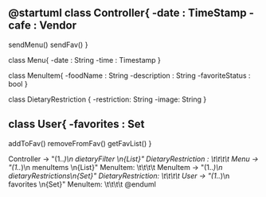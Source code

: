 @startuml
class Controller{
-date : TimeStamp
-cafe : Vendor
--
sendMenu()
sendFav()
}

class Menu{
-date : String 
-time : Timestamp
}

class MenuItem{
-foodName : String
-description : String
-favoriteStatus : bool
}

class DietaryRestriction {
-restriction: String
-image: String
}

class User{
-favorites : Set<MenuItem>
-- 
addToFav()
removeFromFav()
getFavList()
}

Controller -> "(1..*)\n dietaryFilter \n{List}" DietaryRestriction : \t\t\t\t
Menu -> "(1..*)\n menuItems \n{List}" MenuItem: \t\t\t\t
MenuItem -> "(1..*)\n dietaryRestrictions\n{Set}" DietaryRestriction: \t\t\t\t
User -> "(1..*)\n favorites \n{Set}" MenuItem: \t\t\t\t
@enduml